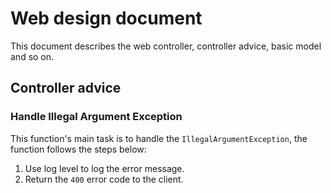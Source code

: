 # Web design document

This document describes the web controller, controller advice, basic model and so on.

## Controller advice

### Handle Illegal Argument Exception

This function's main task is to handle the `IllegalArgumentException`, the function follows the steps below:

1. Use log level to log the error message.
2. Return the `400` error code to the client.